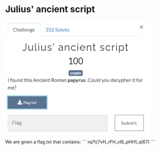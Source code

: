 Julius' ancient script
===================
![ch.PNG](images/ch.PNG)

We are given a flag.txt that contains:
´´´
rq7t{7vH_rFH_vI6_pHH1_qI67}
´´´
